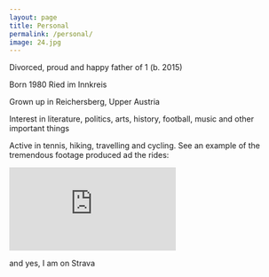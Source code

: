 ```yaml
---
layout: page
title: Personal
permalink: /personal/
image: 24.jpg
---
```


Divorced, proud and happy father of 1 (b. 2015)

Born 1980 Ried im Innkreis

Grown up in Reichersberg, Upper Austria

Interest in literature, politics, arts, history, football, music and other important things

Active in tennis, hiking, travelling and cycling.
See an example of the tremendous footage produced ad the rides:

<iframe src="https://www.youtube.com/embed/0XaO3iTv82Q" frameborder="0" allowfullscreen></iframe>



and yes, I am on Strava
